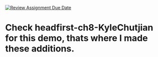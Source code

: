 [![Review Assignment Due Date](https://classroom.github.com/assets/deadline-readme-button-8d59dc4de5201274e310e4c54b9627a8934c3b88527886e3b421487c677d23eb.svg)](https://classroom.github.com/a/N3gPrse-)
# Check headfirst-ch8-KyleChutjian for this demo, thats where I made these additions.
